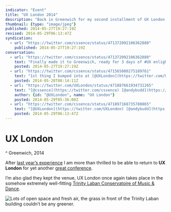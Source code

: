 ```yaml
---
indicator: "Event"
title: "UX London 2014"
description: "Back in Greenwich for my second installment of UX London."
thumbnail: {type: "image/jpeg"}
published: 2014-05-27T19:27:19Z
revised: 2014-05-29T06:13:47Z
syndication:
  - url: "https://twitter.com/cssence/status/471372092106362880"
    published: 2014-05-27T19:27:19Z
conversation:
  - url: "https://twitter.com/cssence/status/471372092106362880"
    text: "Finally made it to Greenwich, ready for 3 days of #UX enlightenment [@UXLondon](https://twitter.com/UXLondon)"
    posted: 2014-05-27T19:27:19Z
  - url: "https://twitter.com/cssence/status/471565080275189761"
    text: "1st thing I bumped into at [@UXLondon](https://twitter.com/UXLondon) is [@andybudd](https://twitter.com/andybudd) talking to the outdoor baristas who have to endure London rain #caring #like"
    posted: 2014-05-28T08:14:11Z
  - url: "https://twitter.com/UXLondon/status/471887661934731265"
    text: "[@cssence](https://twitter.com/cssence) [@andybudd](https://twitter.com/andybudd) had one of the best chats of the day with the baristas outside. Really nice folks so you should definitely say hi."
    author: {id: "@UXLondon", name: "UX London"}
    posted: 2014-05-29T05:36:00Z
  - url: "https://twitter.com/cssence/status/471897168735780865"
    text: "[@UXLondon](https://twitter.com/UXLondon) [@andybudd](https://twitter.com/andybudd) Already did that. Thanks for providing superior coffee, it suits your superior event #appreciation"
    posted: 2014-05-29T06:13:47Z
---
```


# UX London
^ Greenwich, 2014

After [last year’s experience](/2013/uxlondon) I am more than thrilled to be able to return to **UX London** for yet another [great conference](http://2014.uxlondon.com/).

I’m also glad they kept the venue, UX London once again takes place in the somehow extremely well-fitting [Trinity Laban Conservatoire of Music &amp; Dance](https://www.trinitylaban.ac.uk/).

<p><img src="/2013/uxlondon.trinity-laban.jpg" alt="Lots of open space and fresh air, the grass in front of the Trinity Laban building couldn’t be any greener."></p>
